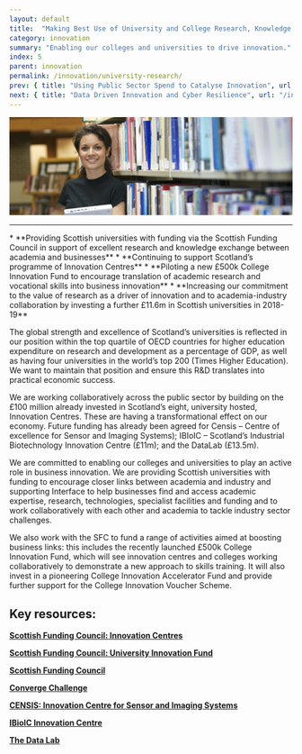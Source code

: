```yaml
---
layout: default
title:  "Making Best Use of University and College Research, Knowledge and Talent"
category: innovation
summary: "Enabling our colleges and universities to drive innovation."
index: 5
parent: innovation
permalink: /innovation/university-research/
prev: { title: "Using Public Sector Spend to Catalyse Innovation", url: "/innovation/public-sector/" }
next: { title: "Data Driven Innovation and Cyber Resilience", url: "/innovation/data-driven/" }
---
```


![A woman in a library](/assets/images/pageimages/innovation4.jpg)
<br>
<hr>
* **Providing Scottish universities with funding via the Scottish Funding Council in support of excellent research and knowledge exchange between academia and businesses** 
* **Continuing to support Scotland’s programme of  Innovation Centres** 
* **Piloting a new £500k College Innovation Fund to encourage translation of academic research and vocational skills into business innovation** 
* **Increasing our commitment to the value of research as a driver of innovation and to academia-industry collaboration by investing a further £11.6m in Scottish universities in 2018-19**

The global strength and excellence of Scotland’s universities is reflected in our position within the top quartile of OECD countries for higher education expenditure on research and development as a percentage of GDP, as well as having four universities in the world’s top 200 (Times Higher Education).  We want to maintain that position and ensure this R&D translates into practical economic success. 

We are working collaboratively across the public sector by building on the £100 million already invested in Scotland’s eight, university hosted,  Innovation Centres.  These are having a transformational effect on our economy.  Future funding has already been agreed for Censis – Centre of excellence for Sensor and Imaging Systems); IBIoIC – Scotland’s Industrial Biotechnology Innovation Centre (£11m); and the DataLab (£13.5m).

We are committed to enabling our colleges and universities to play an active role in business innovation. We are providing Scottish universities with funding to encourage closer links between  academia and industry and supporting Interface to help businesses find and access academic expertise, research, technologies, specialist facilities and funding and to work collaboratively with each other and academia to tackle industry sector challenges.

We also work with the SFC to fund a range of activities aimed  at boosting business links: this includes the recently launched £500k College Innovation Fund, which will see innovation centres and colleges working collaboratively to demonstrate a new approach to skills training.  It will also invest in a pioneering College Innovation Accelerator Fund and provide further support for the College Innovation Voucher Scheme. 


## Key resources:

**[Scottish Funding Council: Innovation Centres](http://www.sfc.ac.uk/innovation/innovation-centres/innovation-centres.aspx)**

**[Scottish Funding Council: University Innovation Fund](http://www.sfc.ac.uk/funding/university-funding/university-funding-innovation/university-innovation-funding.aspx)**

**[Scottish Funding Council](http://www.sfc.ac.uk/)**

**[Converge Challenge](https://www.convergechallenge.com/)**

**[CENSIS: Innovation Centre for Sensor and Imaging Systems](https://censis.org.uk/)**

**[IBioIC Innovation Centre](http://www.ibioic.com/)**

**[The Data Lab](https://www.thedatalab.com/)**
 
